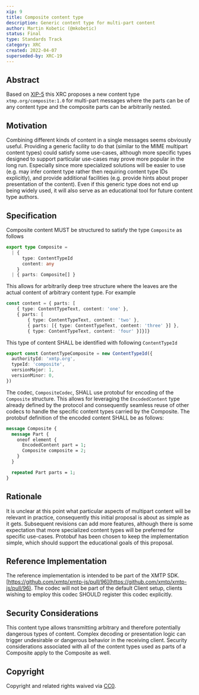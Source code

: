 ```yaml
---
xip: 9
title: Composite content type
description: Generic content type for multi-part content
author: Martin Kobetic (@mkobetic)
status: Final
type: Standards Track
category: XRC
created: 2022-04-07
superseded-by: XRC-19
---
```


## Abstract

Based on [XIP-5](xip-5-message-content-types.md) this XRC proposes a new content type `xtmp.org/composite:1.0` for multi-part messages where the parts can be of any content type and the composite parts can be arbitrarily nested.

## Motivation

Combining different kinds of content in a single messages seems obviously useful. Providing a generic facility to do that (similar to the MIME multipart content types) could satisfy some use-cases, although more specific types designed to support particular use-cases may prove more popular in the long run. Especially since more specialized solutions will be easier to use (e.g. may infer content type rather then requiring content type IDs explicitly), and provide additional facilities (e.g. provide hints about proper presentation of the content). Even if this generic type does not end up being widely used, it will also serve as an educational tool for future content type authors.

## Specification

Composite content MUST be structured to satisfy the type `Composite` as follows

```ts
export type Composite =
  | {
      type: ContentTypeId
      content: any
    }
  | { parts: Composite[] }
```

This allows for arbitrarily deep tree structure where the leaves are the actual content of arbitrary content type. For example

```ts
const content = { parts: [
    { type: ContentTypeText, content: 'one' },
    { parts: [
        { type: ContentTypeText, content: 'two' },
        { parts: [{ type: ContentTypeText, content: 'three' }] },
        { type: ContentTypeText, content: 'four' }]}]}
```

This type of content SHALL be identified with following `ContentTypeId`

```ts
export const ContentTypeComposite = new ContentTypeId({
  authorityId: 'xmtp.org',
  typeId: 'composite',
  versionMajor: 1,
  versionMinor: 0,
})
```

The codec, `CompositeCodec`, SHALL use protobuf for encoding of the `Composite` structure. This allows for leveraging the `EncodedContent` type already defined by the protocol and consequently seamless reuse of other codecs to handle the specific content types carried by the Composite. The protobuf definition of the encoded content SHALL be as follows:

```protobuf
message Composite {
  message Part {
    oneof element {
      EncodedContent part = 1;
      Composite composite = 2;
    }
  }

  repeated Part parts = 1;
}
```

## Rationale

It is unclear at this point what particular aspects of multipart content will be relevant in practice, consequently this initial proposal is about as simple as it gets. Subsequent revisions can add more features, although there is some expectation that more specialized content types will be preferred for specific use-cases. Protobuf has been chosen to keep the implementation simple, which should support the educational goals of this proposal.

## Reference Implementation

The reference implementation is intended to be part of the XMTP SDK. [https://github.com/xmtp/xmtp-js/pull/96](https://github.com/xmtp/xmtp-js/pull/96). The codec will not be part of the default Client setup, clients wishing to employ this codec SHOULD register this codec explicitly.

## Security Considerations

This content type allows transmitting arbitrary and therefore potentially dangerous types of content. Complex decoding or presentation logic can trigger undesirable or dangerous behavior in the receiving client. Security considerations associated with all of the content types used as parts of a Composite apply to the Composite as well.

## Copyright

Copyright and related rights waived via [CC0](https://creativecommons.org/publicdomain/zero/1.0/).
